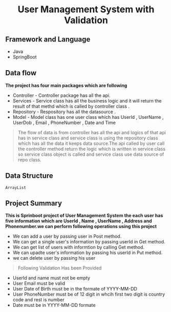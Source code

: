 <div align = "center">
  <h1> User Management System with Validation</h1>
 </div>


## Framework and Language
* Java 
* SpringBoot
## Data flow
  **The project has four main packages which are following** 
  
* Controller - Controller package has all the api.
* Services - Service class has all the business logic and it will return the result of that methd which is called by controller class . 
* Repository - Respository has all the datasource .
* Model - Model class has one user class which has UserId , UserName , UserDob , Email , PhoneNumber , Date and Time
  
> The flow of data is from controller has all the api and logics of that api has in service class and
service class is using the repository class which has all the data it keeps data source.The api called by user call the controller method
return the logic which is written in service class so service class object is called and service class use data source of repo class.
 

## Data Structure
    ArrayList
## Project Summary 
**This is Sprinboot project of User Management System the each user has five information which are UserId , Name , UserName , Address and Phonenumber.we can perform following operations using this project**
* We can add a user by passing user in Post method.
* We can get a single user's information by passing userId in Get method.
* We can get list of users with informtion by calling Get method. 
* We can upadte user's information by passing his userId in Put method.
* we can delete user by passing his user
> Following Validation Has been Provided
* UserId and name must not be empty
* User Email must be valid
* User Date of Birth must be in the formate of YYYY-MM-DD
* User PhoneNumber must be of 12 digit in whcih first two digit is country code and rest is number
* Date must be in YYYY-MM-DD formate
